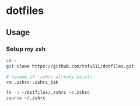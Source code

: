 # dotfiles

## Usage

### Setup my zsh

```bash
cd ~
git clone https://github.com/tofu511/dotfiles.git

# rename if .zshrc already exists
rm .zshrc .zshrc_bak

ln -s ~/dotfiles/.zshrc ~/.zshrc
source ~/.zshrc
```
